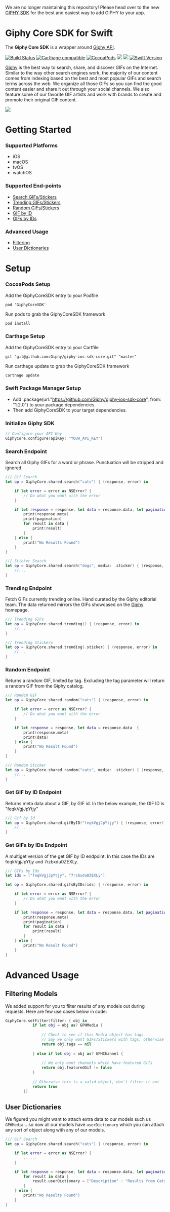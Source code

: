 We are no longer maintaining this repository! Please head over to the new [GIPHY SDK](https://github.com/Giphy/giphy-ios-sdk-ui-example) for the best and easiest way to add GIPHY to your app.

# Giphy Core SDK for Swift 

The **Giphy Core SDK** is a wrapper around [Giphy API](https://github.com/Giphy/GiphyAPI).

[![Build Status](https://travis-ci.com/Giphy/giphy-ios-sdk-core.svg?token=ApviWy5Ne8UKNzA4xUNJ&branch=master)](https://travis-ci.com/Giphy/giphy-ios-sdk-core)
[![Carthage compatible](https://img.shields.io/badge/Carthage-compatible-4BC51D.svg?style=flat)](https://github.com/Carthage/Carthage)
[![CocoaPods](https://img.shields.io/cocoapods/v/GiphyCoreSDK.svg)]()
[![](https://img.shields.io/badge/OS%20X-10.12%2B-lightgrey.svg)]()
[![](https://img.shields.io/badge/iOS-8.0%2B-lightgrey.svg)]()
[![Swift Version](https://img.shields.io/badge/Swift-4.2-orange.svg)]()



[Giphy](https://www.giphy.com) is the best way to search, share, and discover GIFs on the Internet. Similar to the way other search engines work, the majority of our content comes from indexing based on the best and most popular GIFs and search terms across the web. We organize all those GIFs so you can find the good content easier and share it out through your social channels. We also feature some of our favorite GIF artists and work with brands to create and promote their original GIF content.

[![](https://media.giphy.com/media/5xaOcLOqNmWHaLeB14I/giphy.gif)]()

# Getting Started

### Supported Platforms

* iOS
* macOS
* tvOS
* watchOS

### Supported End-points

* [Search GIFs/Stickers](#search-endpoint)
* [Trending GIFs/Stickers](#trending-endpoint)
* [Random GIFs/Stickers](#random-endpoint)
* [GIF by ID](#get-gif-by-id-endpoint)
* [GIFs by IDs](#get-gifs-by-ids-endpoint)

### Advanced Usage

* [Filtering](#filtering-models)
* [User Dictionaries](#user-dictionaries)

# Setup

### CocoaPods Setup

Add the GiphyCoreSDK entry to your Podfile

```
pod 'GiphyCoreSDK'
```

Run pods to grab the GiphyCoreSDK framework

```bash
pod install
```

### Carthage Setup

Add the GiphyCoreSDK entry to your Cartfile

```
git "git@github.com:Giphy/giphy-ios-sdk-core.git" "master"
```

Run carthage update to grab the GiphyCoreSDK framework

```bash
carthage update
```

### Swift Package Manager Setup

* Add .package(url:"https://github.com/Giphy/giphy-ios-sdk-core", from: "1.2.0") to your package dependencies.
* Then add GiphyCoreSDK to your target dependencies. 

### Initialize Giphy SDK

```swift
// Configure your API Key
GiphyCore.configure(apiKey: "YOUR_API_KEY")
```

### Search Endpoint
Search all Giphy GIFs for a word or phrase. Punctuation will be stripped and ignored. 

```swift
/// Gif Search
let op = GiphyCore.shared.search("cats") { (response, error) in

    if let error = error as NSError? {
        // Do what you want with the error
    }

    if let response = response, let data = response.data, let pagination = response.pagination {
        print(response.meta)
        print(pagination)
        for result in data {
            print(result)
        }
    } else {
        print("No Results Found")
    }
}

/// Sticker Search
let op = GiphyCore.shared.search("dogs", media: .sticker) { (response, error) in
    //...
}
```

### Trending Endpoint
Fetch GIFs currently trending online. Hand curated by the Giphy editorial team. The data returned mirrors the GIFs showcased on the [Giphy](https://www.giphy.com) homepage.

```swift
/// Trending GIFs
let op = GiphyCore.shared.trending() { (response, error) in
    //...
}

/// Trending Stickers
let op = GiphyCore.shared.trending(.sticker) { (response, error) in
    //...
}
```

### Random Endpoint
Returns a random GIF, limited by tag. Excluding the tag parameter will return a random GIF from the Giphy catalog.

```swift
/// Random GIF
let op = GiphyCore.shared.random("cats") { (response, error) in

    if let error = error as NSError? {
        // Do what you want with the error
    }

    if let response = response, let data = response.data  {
        print(response.meta)
        print(data)
    } else {
        print("No Result Found")
    }
}

/// Random Sticker
let op = GiphyCore.shared.random("cats", media: .sticker) { (response, error) in
    //...
}
```

### Get GIF by ID Endpoint
Returns meta data about a GIF, by GIF id. In the below example, the GIF ID is "feqkVgjJpYtjy"

```swift
/// Gif by Id
let op = GiphyCore.shared.gifByID("feqkVgjJpYtjy") { (response, error) in
    //...
}
```

### Get GIFs by IDs Endpoint
A multiget version of the get GIF by ID endpoint. In this case the IDs are feqkVgjJpYtjy and 7rzbxdu0ZEXLy.

```swift
/// GIFs by Ids
let ids = ["feqkVgjJpYtjy", "7rzbxdu0ZEXLy"]

let op = GiphyCore.shared.gifsByIDs(ids) { (response, error) in

    if let error = error as NSError? {
        // Do what you want with the error
    }

    if let response = response, let data = response.data, let pagination = response.pagination {
        print(response.meta)
        print(pagination)
        for result in data {
            print(result)
        }
    } else {
        print("No Result Found")
    }
}
```

# Advanced Usage

## Filtering Models

We added support for you to filter results of any models out during requests. Here are few use cases below in code:

```swift
GiphyCore.setFilter(filter: { obj in
            if let obj = obj as? GPHMedia {
                
                // Check to see if this Media object has tags
                // Say we only want GIFs/Stickers with tags, otherwise filter them out
                return obj.tags == nil
                
            } else if let obj = obj as? GPHChannel {
            
                // We only want channels which have featured Gifs
                return obj.featuredGif != false
            }
            
            // Otherwise this is a valid object, don't filter it out
            return true
        })
```

## User Dictionaries

We figured you might want to attach extra data to our models such us `GPHMedia` .. so now all our models have `userDictionary`
which you can attach any sort of object along with any of our models. 

```swift
/// Gif Search
let op = GiphyCore.shared.search("cats") { (response, error) in

    if let error = error as NSError? {
        ......
    }

    if let response = response, let data = response.data, let pagination = response.pagination {
        for result in data {
            result.userDictionary = ["Description" : "Results from Cats Search"]
        }
    } else {
        print("No Results Found")
    }
}
```






